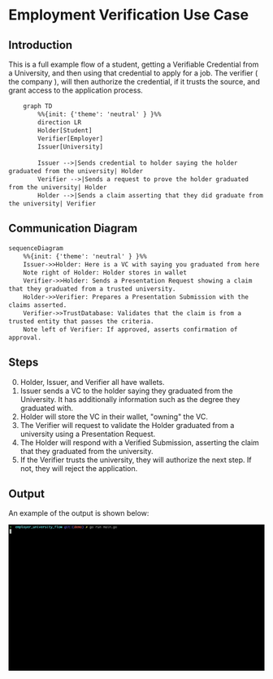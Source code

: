 # Employment Verification Use Case

## Introduction

This is a full example flow of a student, getting a Verifiable Credential from a
University, and then using that credential to apply for a job. The verifier (
the company ), will then authorize the credential, if it trusts the source, and
grant access to the application process. 

```mermaid
    graph TD
        %%{init: {'theme': 'neutral' } }%%
        direction LR
        Holder[Student]
        Verifier[Employer]
        Issuer[University]

        Issuer -->|Sends credential to holder saying the holder graduated from the university| Holder
        Verifier -->|Sends a request to prove the holder graduated from the university| Holder
        Holder -->|Sends a claim asserting that they did graduate from the university| Verifier

   ```

## Communication Diagram

```mermaid
sequenceDiagram
    %%{init: {'theme': 'neutral' } }%%
    Issuer->>Holder: Here is a VC with saying you graduated from here
    Note right of Holder: Holder stores in wallet
    Verifier->>Holder: Sends a Presentation Request showing a claim that they graduated from a trusted university.
    Holder->>Verifier: Prepares a Presentation Submission with the claims asserted.
    Verifier->>TrustDatabase: Validates that the claim is from a trusted entity that passes the criteria.
    Note left of Verifier: If approved, asserts confirmation of approval.
```

## Steps

0. Holder, Issuer, and Verifier all have wallets.
1. Issuer sends a VC to the holder saying they graduated from the University. It has additionally information such as the degree they graduated with.
2. Holder will store the VC in their wallet, "owning" the VC.
3. The Verifier will request to validate the Holder graduated from a university using a Presentation Request.
4. The Holder will respond with a Verified Submission, asserting the claim that they graduated from the university.
5. If the Verifier trusts the university, they will authorize the next step. If not, they will reject the application.

## Output

An example of the output is shown below:

![flow.gif](flow.gif)
